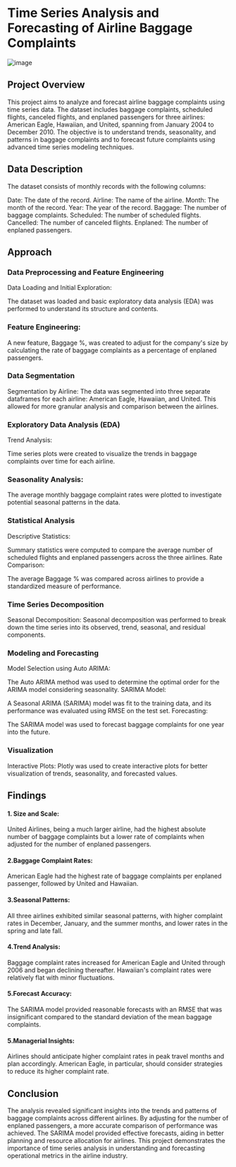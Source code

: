 # Time Series Analysis and Forecasting of Airline Baggage Complaints

![image](https://github.com/user-attachments/assets/4aa9fd58-1113-47be-bee3-12ff94addb0c)


## Project Overview
This project aims to analyze and forecast airline baggage complaints using time series data. The dataset includes baggage complaints, scheduled flights, canceled flights, and enplaned passengers for three airlines: American Eagle, Hawaiian, and United, spanning from January 2004 to December 2010. The objective is to understand trends, seasonality, and patterns in baggage complaints and to forecast future complaints using advanced time series modeling techniques.

## Data Description
The dataset consists of monthly records with the following columns:

Date: The date of the record.
Airline: The name of the airline.
Month: The month of the record.
Year: The year of the record.
Baggage: The number of baggage complaints.
Scheduled: The number of scheduled flights.
Cancelled: The number of canceled flights.
Enplaned: The number of enplaned passengers.

## Approach
### Data Preprocessing and Feature Engineering
Data Loading and Initial Exploration:

The dataset was loaded and basic exploratory data analysis (EDA) was performed to understand its structure and contents.

### Feature Engineering:

A new feature, Baggage %, was created to adjust for the company's size by calculating the rate of baggage complaints as a percentage of enplaned passengers.

### Data Segmentation
Segmentation by Airline:
The data was segmented into three separate dataframes for each airline: American Eagle, Hawaiian, and United. This allowed for more granular analysis and comparison between the airlines.

### Exploratory Data Analysis (EDA)
Trend Analysis:

Time series plots were created to visualize the trends in baggage complaints over time for each airline.

### Seasonality Analysis:

The average monthly baggage complaint rates were plotted to investigate potential seasonal patterns in the data.

### Statistical Analysis
Descriptive Statistics:

Summary statistics were computed to compare the average number of scheduled flights and enplaned passengers across the three airlines.
Rate Comparison:

The average Baggage % was compared across airlines to provide a standardized measure of performance.

### Time Series Decomposition
Seasonal Decomposition:
Seasonal decomposition was performed to break down the time series into its observed, trend, seasonal, and residual components.

### Modeling and Forecasting
Model Selection using Auto ARIMA:

The Auto ARIMA method was used to determine the optimal order for the ARIMA model considering seasonality.
SARIMA Model:

A Seasonal ARIMA (SARIMA) model was fit to the training data, and its performance was evaluated using RMSE on the test set.
Forecasting:

The SARIMA model was used to forecast baggage complaints for one year into the future.

### Visualization
Interactive Plots:
Plotly was used to create interactive plots for better visualization of trends, seasonality, and forecasted values.

## Findings
#### 1. Size and Scale:

United Airlines, being a much larger airline, had the highest absolute number of baggage complaints but a lower rate of complaints when adjusted for the number of enplaned passengers.

#### 2.Baggage Complaint Rates:

American Eagle had the highest rate of baggage complaints per enplaned passenger, followed by United and Hawaiian.

#### 3.Seasonal Patterns:

All three airlines exhibited similar seasonal patterns, with higher complaint rates in December, January, and the summer months, and lower rates in the spring and late fall.

#### 4.Trend Analysis:

Baggage complaint rates increased for American Eagle and United through 2006 and began declining thereafter. Hawaiian's complaint rates were relatively flat with minor fluctuations.

#### 5.Forecast Accuracy:

The SARIMA model provided reasonable forecasts with an RMSE that was insignificant compared to the standard deviation of the mean baggage complaints.

#### 5.Managerial Insights:

Airlines should anticipate higher complaint rates in peak travel months and plan accordingly. American Eagle, in particular, should consider strategies to reduce its higher complaint rate.

## Conclusion
The analysis revealed significant insights into the trends and patterns of baggage complaints across different airlines. By adjusting for the number of enplaned passengers, a more accurate comparison of performance was achieved. The SARIMA model provided effective forecasts, aiding in better planning and resource allocation for airlines. This project demonstrates the importance of time series analysis in understanding and forecasting operational metrics in the airline industry.
